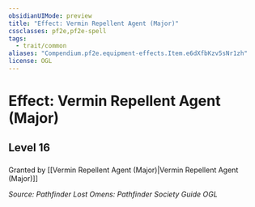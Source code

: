 ```yaml
---
obsidianUIMode: preview
title: "Effect: Vermin Repellent Agent (Major)"
cssclasses: pf2e,pf2e-spell
tags:
  - trait/common
aliases: "Compendium.pf2e.equipment-effects.Item.e6dXfbKzv5sNr1zh"
license: OGL
---
```

# Effect: Vermin Repellent Agent (Major)
## Level 16
### 






Granted by [[Vermin Repellent Agent (Major)|Vermin Repellent Agent (Major)]]

*Source: Pathfinder Lost Omens: Pathfinder Society Guide*
*OGL*